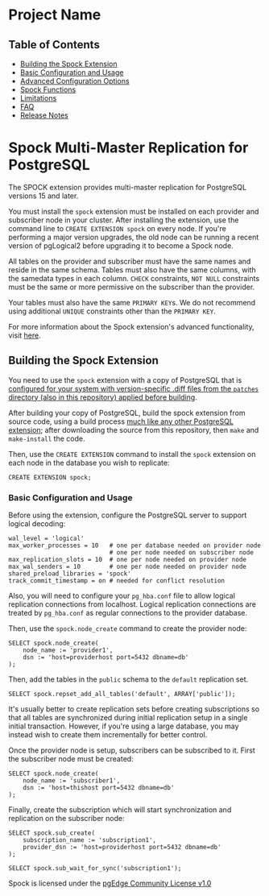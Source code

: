 # Project Name

## Table of Contents
- [Building the Spock Extension](README.md#building-the-spock-extension)
- [Basic Configuration and Usage](README.md#basic-configuration-and-usage)
- [Advanced Configuration Options](docs/guc_settings.md)
- [Spock Functions](docs/spock_functions.md)
- [Limitations](docs/limitations.md)
- [FAQ](docs/FAQ.md)
- [Release Notes](docs/spock_release_notes.md)

# Spock Multi-Master Replication for PostgreSQL

The SPOCK extension provides multi-master replication for PostgreSQL versions 15 and later.

You must install the `spock` extension must be installed on each provider and subscriber node in your cluster. After installing the extension, use the command line to `CREATE EXTENSION spock` on every node.  If you're performing a major version upgrades, the old node can be running a recent version of pgLogical2 before upgrading it to become a Spock node.

All tables on the provider and subscriber must have the same names and reside in the same schema. Tables must also have the same columns, with the samedata types in each column. `CHECK` constraints, `NOT NULL` constraints must be the same or more permissive on the subscriber than the provider.

Your tables must also have the same `PRIMARY KEY`s. We do not recommend using additional `UNIQUE` constraints other than the `PRIMARY KEY`.

For more information about the Spock extension's advanced functionality, visit [here](docs/features.md).

## Building the Spock Extension

You need to use the `spock` extension with a copy of PostgreSQL that is [configured for your system with version-specific .diff files from the `patches` directory (also in this repository) applied before building](https://www.postgresql.org/docs/17/install-make.html#INSTALL-PROCEDURE-MAKE).

After building your copy of PostgreSQL, build the spock extension from source code, using a build process [much like any other PostgreSQL extension](https://www.postgresql.org/docs/17/extend-extensions.html); after downloading the source from this repository, then `make` and `make-install` the code.

Then, use the `CREATE EXTENSION` command to install the `spock` extension on each node in the database you wish to replicate:

`CREATE EXTENSION spock;`


### Basic Configuration and Usage

Before using the extension, configure the PostgreSQL server to support logical decoding:

    wal_level = 'logical'
    max_worker_processes = 10   # one per database needed on provider node
                                # one per node needed on subscriber node
    max_replication_slots = 10  # one per node needed on provider node
    max_wal_senders = 10        # one per node needed on provider node
    shared_preload_libraries = 'spock'
    track_commit_timestamp = on # needed for conflict resolution

Also, you will need to configure your `pg_hba.conf` file to allow logical replication connections from localhost. Logical replication connections are treated by `pg_hba.conf` as regular connections to the provider database.

Then, use the `spock.node_create` command to create the provider node:

    SELECT spock.node_create(
        node_name := 'provider1',
        dsn := 'host=providerhost port=5432 dbname=db'
    );

Then, add the tables in the `public` schema to the `default` replication set.

    SELECT spock.repset_add_all_tables('default', ARRAY['public']);

It's usually better to create replication sets before creating subscriptions so that all tables are synchronized during initial replication setup in a single initial transaction. However, if you're using a large database, you may instead wish to create them incrementally for better control.

Once the provider node is setup, subscribers can be subscribed to it. First the
subscriber node must be created:

    SELECT spock.node_create(
        node_name := 'subscriber1',
        dsn := 'host=thishost port=5432 dbname=db'
    );

Finally, create the subscription which will start synchronization and replication on the subscriber node:

    SELECT spock.sub_create(
        subscription_name := 'subscription1',
        provider_dsn := 'host=providerhost port=5432 dbname=db'
    );

    SELECT spock.sub_wait_for_sync('subscription1');

Spock is licensed under the [pgEdge Community License v1.0](PGEDGE-COMMUNITY-LICENSE.md)
